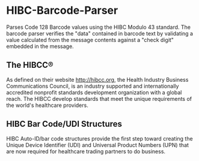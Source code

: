 ﻿# HIBC-Barcode-Parser
Parses Code 128 Barcode values using the HIBC Modulo 43 standard. The barcode parser verifies the
"data" contained in barcode text by validating a value calculated from the message contents against
a "check digit" embedded in the message.

## The HIBCC®
As defined on their website http://hibcc.org, the Health Industry Business Communications Council,
is an industry supported and internationally accredited nonprofit standards development
organization with a global reach. The HIBCC develop standards that meet the unique requirements
of the world's healthcare providers.

## HIBC Bar Code/UDI Structures
HIBC Auto-ID/bar code structures provide the first step toward creating the
Unique Device Identifier (UDI) and Universal Product Numbers (UPN) that are now required
for healthcare trading partners to do business.
